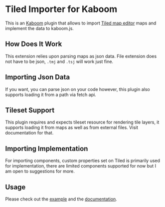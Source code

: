 # Tiled Importer for Kaboom

This is an [Kaboom](https://kaboomjs.com) plugin that allows to import [Tiled map editor](https://www.mapeditor.org) maps and implement the data to kaboom.js.

## How Does It Work

This extension relies upon parsing maps as json data. File extension does not have to be json, `.tmj` and `.tsj` will work just fine.

## Importing Json Data

If you want, you can parse json on your code however, this plugin also supports loading it from a path via fetch api.

## Tileset Support

This plugin requires and expects tileset resource for rendering tile layers, it supports loading it from maps as well as from external files. Visit documentation for that.

## Importing Implementation

For importing components, custom properties set on Tiled is primarily used for implementation, there are limited components supported for now but I am open to suggestions for more.

## Usage

Please check out the [example](example/main.js) and the [documentation](lib/README.md).

